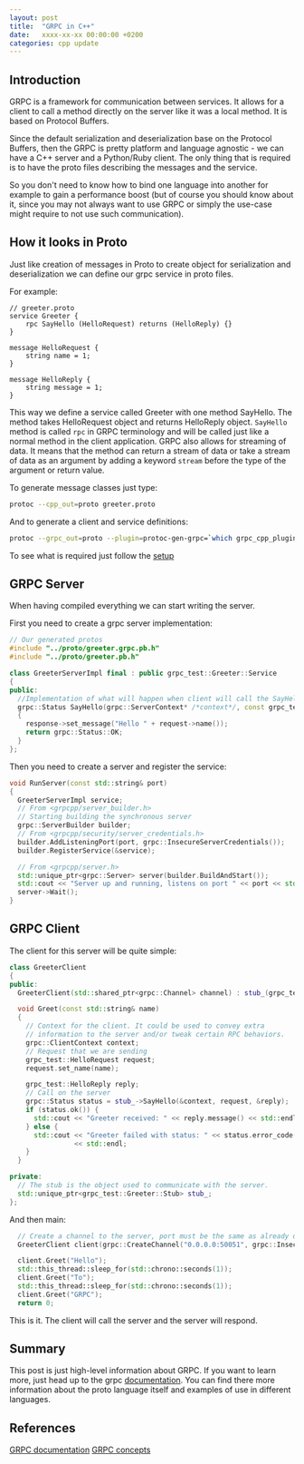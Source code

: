 ```yaml
---
layout: post
title:  "GRPC in C++"
date:   xxxx-xx-xx 00:00:00 +0200
categories: cpp update
---
```


## Introduction

GRPC is a framework for communication between services. It allows for a client to call a method directly on the server like it was a local method. It is based on Protocol Buffers.

Since the default serialization and deserialization base on the Protocol Buffers, then the GRPC is pretty platform and language agnostic - we can have a C++ server and a Python/Ruby client. The only thing that is required is to have the proto files describing the messages and the service.

So you don't need to know how to bind one language into another for example to gain a performance boost (but of course you should know about it, since you may not always want to use GRPC or simply the use-case might require to not use such communication).

## How it looks in Proto

Just like creation of messages in Proto to create object for serialization and deserialization we can 
define our grpc service in proto files.

For example:

```Proto
// greeter.proto
service Greeter {
    rpc SayHello (HelloRequest) returns (HelloReply) {}
}

message HelloRequest {
    string name = 1;
}

message HelloReply {
    string message = 1;
}
```

This way we define a service called Greeter with one method SayHello. The method takes HelloRequest object and returns HelloReply object. `SayHello` method is called `rpc` in GRPC terminology and will be called just like a normal method in the client application. GRPC also allows for streaming of data. It means that the method can return a stream of data or take a stream of data as an argument by adding a keyword `stream` before the type of the argument or return value.

To generate message classes just type:
```bash
protoc --cpp_out=proto greeter.proto
```

And to generate a client and service definitions:
```bash
protoc --grpc_out=proto --plugin=protoc-gen-grpc=`which grpc_cpp_plugin` greeter.proto
```

To see what is required just follow the [setup](https://grpc.io/docs/languages/cpp/quickstart/#setup)

## GRPC Server

When having compiled everything we can start writing the server.

First you need to create a grpc server implementation:
```cpp
// Our generated protos
#include "../proto/greeter.grpc.pb.h"
#include "../proto/greeter.pb.h"

class GreeterServerImpl final : public grpc_test::Greeter::Service
{
public:
  //Implementation of what will happen when client will call the SayHello on its side
  grpc::Status SayHello(grpc::ServerContext* /*context*/, const grpc_test::HelloRequest* request, grpc_test::HelloReply* response) override
  {
    response->set_message("Hello " + request->name());
    return grpc::Status::OK;
  }
};
```

Then you need to create a server and register the service:
```cpp
void RunServer(const std::string& port)
{
  GreeterServerImpl service;
  // From <grpcpp/server_builder.h>
  // Starting building the synchronous server
  grpc::ServerBuilder builder;
  // From <grpcpp/security/server_credentials.h>
  builder.AddListeningPort(port, grpc::InsecureServerCredentials());
  builder.RegisterService(&service);

  // From <grpcpp/server.h>
  std::unique_ptr<grpc::Server> server(builder.BuildAndStart());
  std::cout << "Server up and running, listens on port " << port << std::endl;
  server->Wait();
}
```

## GRPC Client

The client for this server will be quite simple:
```cpp
class GreeterClient
{
public:
  GreeterClient(std::shared_ptr<grpc::Channel> channel) : stub_(grpc_test::Greeter::NewStub(channel)) {}

  void Greet(const std::string& name)
  {
    // Context for the client. It could be used to convey extra
    // information to the server and/or tweak certain RPC behaviors.
    grpc::ClientContext context;
    // Request that we are sending
    grpc_test::HelloRequest request;
    request.set_name(name);

    grpc_test::HelloReply reply;
    // Call on the server
    grpc::Status status = stub_->SayHello(&context, request, &reply);
    if (status.ok()) {
      std::cout << "Greeter received: " << reply.message() << std::endl;
    } else {
      std::cout << "Greeter failed with status: " << status.error_code() << " (" << status.error_message() << ")"
                << std::endl;
    }
  }

private:
  // The stub is the object used to communicate with the server.
  std::unique_ptr<grpc_test::Greeter::Stub> stub_;
};
```

And then main:
```cpp
  // Create a channel to the server, port must be the same as already defined in the server
  GreeterClient client(grpc::CreateChannel("0.0.0.0:50051", grpc::InsecureChannelCredentials()));

  client.Greet("Hello");
  std::this_thread::sleep_for(std::chrono::seconds(1));
  client.Greet("To");
  std::this_thread::sleep_for(std::chrono::seconds(1));
  client.Greet("GRPC");
  return 0;
```

This is it. The client will call the server and the server will respond.

## Summary

This post is just high-level information about GRPC. If you want to learn more, just head up to the grpc [documentation](https://grpc.io/docs/languages/cpp/quickstart/). You can find there more information about the proto language itself and examples of use in different languages.

## References

[GRPC documentation](https://grpc.io/docs/languages/cpp/quickstart/)
[GRPC concepts](https://grpc.io/docs/what-is-grpc/core-concepts)